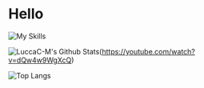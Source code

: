 # Hello

![My Skills](https://skillicons.dev/icons?i=c,cpp)


![LuccaC-M's Github Stats](https://github-readme-stats.vercel.app/api?username=LuccaC-M&show_icons=true&theme=dark)(https://youtube.com/watch?v=dQw4w9WgXcQ)

![Top Langs](https://github-readme-stats.vercel.app/api/top-langs/?username=LuccaC-M&theme=dark)


